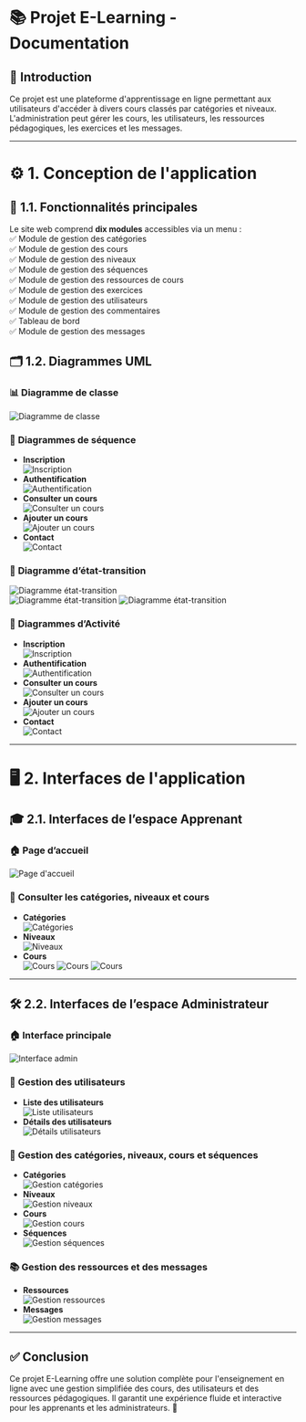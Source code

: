 
# 📚 **Projet E-Learning - Documentation**

## 📝 **Introduction**
Ce projet est une plateforme d'apprentissage en ligne permettant aux utilisateurs d'accéder à divers cours classés par catégories et niveaux. L'administration peut gérer les cours, les utilisateurs, les ressources pédagogiques, les exercices et les messages.

---

# ⚙️ **1. Conception de l'application**  

## 📌 **1.1. Fonctionnalités principales**  
Le site web comprend **dix modules** accessibles via un menu :  
✅ Module de gestion des catégories  
✅ Module de gestion des cours  
✅ Module de gestion des niveaux  
✅ Module de gestion des séquences  
✅ Module de gestion des ressources de cours  
✅ Module de gestion des exercices  
✅ Module de gestion des utilisateurs  
✅ Module de gestion des commentaires  
✅ Tableau de bord  
✅ Module de gestion des messages  

## 🗂 **1.2. Diagrammes UML**  

### 📊 **Diagramme de classe**
![Diagramme de classe](storage/diagramme_classe.png)

### 📌 **Diagrammes de séquence**  
- **Inscription**  
  ![Inscription](storage/diagramme_inscription.png)  
- **Authentification**  
  ![Authentification](storage/diagramme_authentification.png)  
- **Consulter un cours**  
  ![Consulter un cours](storage/diagramme_consulter_cours.png)  
- **Ajouter un cours**  
  ![Ajouter un cours](storage/diagramme_ajouter_cours.png)  
- **Contact**  
  ![Contact](storage/diagramme_contact.png)  

### 🔄 **Diagramme d’état-transition**  
![Diagramme état-transition](storage/diagramme_etat_transition1.png)  
![Diagramme état-transition](storage/diagramme_etat_transition2.png) 
![Diagramme état-transition](storage/diagramme_etat_transition3.png) 

### 🎯 **Diagrammes d’Activité**  
- **Inscription**  
  ![Inscription](storage/diagramme_activite_inscription.png)
- **Authentification**  
  ![Authentification](storage/diagramme_activite_authentification.png)
- **Consulter un cours**  
  ![Consulter un cours](storage/diagramme_activite_consulter_cours.png)  
- **Ajouter un cours**  
  ![Ajouter un cours](storage/diagramme_activite_ajouter_cours.png)  
- **Contact**  
  ![Contact](storage/diagramme_activite_contact.png)  

---

# 🖥 **2. Interfaces de l'application**  

## 🎓 **2.1. Interfaces de l’espace Apprenant**  

### 🏠 **Page d’accueil**
![Page d'accueil](storage/page_accueil.png)  

### 📂 **Consulter les catégories, niveaux et cours**  
- **Catégories**  
  ![Catégories](storage/consulter_categories.png)  
- **Niveaux**  
  ![Niveaux](storage/consulter_niveaux.png)  
- **Cours**  
  ![Cours](storage/consulter_cours.png)
  ![Cours](storage/consulter_cours2.png)
  ![Cours](storage/consulter_cours3.png)

---

## 🛠 **2.2. Interfaces de l’espace Administrateur**  

### 🏠 **Interface principale**  
![Interface admin](storage/interface_admin.png)  

### 👤 **Gestion des utilisateurs**  
- **Liste des utilisateurs**  
  ![Liste utilisateurs](storage/liste_utilisateurs.png)  
- **Détails des utilisateurs**  
  ![Détails utilisateurs](storage/details_utilisateurs.png)  

### 📂 **Gestion des catégories, niveaux, cours et séquences**  
- **Catégories**  
  ![Gestion catégories](storage/gestion_categories.png)  
- **Niveaux**  
  ![Gestion niveaux](storage/gestion_niveaux.png)  
- **Cours**  
  ![Gestion cours](storage/gestion_cours.png)  
- **Séquences**  
  ![Gestion séquences](storage/gestion_sequences.png)  

### 📚 **Gestion des ressources et des messages**  
- **Ressources**  
  ![Gestion ressources](storage/gestion_ressources.png)  
- **Messages**  
  ![Gestion messages](storage/gestion_messages.png)  

---

## ✅ **Conclusion**
Ce projet E-Learning offre une solution complète pour l'enseignement en ligne avec une gestion simplifiée des cours, des utilisateurs et des ressources pédagogiques. Il garantit une expérience fluide et interactive pour les apprenants et les administrateurs. 🚀

